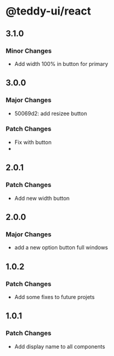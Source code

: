 # @teddy-ui/react

## 3.1.0

### Minor Changes

- Add width 100% in button for primary

## 3.0.0

### Major Changes

- 50069d2: add resizee button


### Patch Changes

- Fix with button
- 
## 2.0.1

### Patch Changes

- Add new width button

## 2.0.0

### Major Changes

- add a new option button full windows

## 1.0.2

### Patch Changes

- Add some fixes to future projets

## 1.0.1

### Patch Changes

- Add display name to all components

